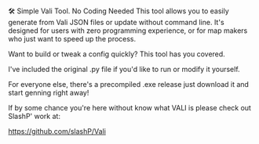 🛠 Simple Vali Tool. No Coding Needed
This tool allows you to easily generate from Vali JSON files or update without command line. It's designed for users with zero programming experience, or for map makers who just want to speed up the process.

Want to build or tweak a config quickly? This tool has you covered.

I've included the original .py file if you'd like to run or modify it yourself.

For everyone else, there's a precompiled .exe release  just download it and start genning right away!

If by some chance you're here without know what VALI is please check out SlashP' work at:

https://github.com/slashP/Vali

